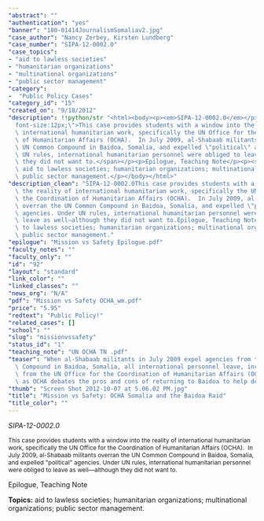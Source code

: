 ```yaml
---
"abstract": ""
"authentication": "yes"
"banner": "180-01414JournalismSomaliav2.jpg"
"case_author": "Nancy Zerbey, Kirsten Lundberg"
"case_number": "SIPA-12-0002.0"
"case_topics":
- "aid to lawless societies"
- "humanitarian organizations"
- "multinational organizations"
- "public sector management"
"category": 
-  "Public Policy Cases"
"category_id": "15"
"created_on": "9/18/2012"
"description": !!python/str "<html><body><p><em>SIPA-12-0002.0</em></p><p><span style=\"\
  font-size:12px;\">This case provides students with a window into the reality of\
  \ international humanitarian work, specifically the UN Office for the Coordination\
  \ of Humanitarian Affairs (OCHA).  In July 2009, al-Shabaab militants overran the\
  \ UN Common Compound in Baidoa, Somalia, and expelled \"political\" agencies. Under\
  \ UN rules, international humanitarian personnel were obliged to leave as well—although\
  \ they did not want to.</span></p><p>Epilogue, Teaching Note</p><p><strong>Topics:</strong>\
  \ aid to lawless societies; humanitarian organizations; multinational organizations;\
  \ public sector management.</p></body></html>"
"description_clean": "SIPA-12-0002.0This case provides students with a window into\
  \ the reality of international humanitarian work, specifically the UN Office for\
  \ the Coordination of Humanitarian Affairs (OCHA).  In July 2009, al-Shabaab militants\
  \ overran the UN Common Compound in Baidoa, Somalia, and expelled \"political\"\
  \ agencies. Under UN rules, international humanitarian personnel were obliged to\
  \ leave as well—although they did not want to.Epilogue, Teaching NoteTopics: aid\
  \ to lawless societies; humanitarian organizations; multinational organizations;\
  \ public sector management."
"epilogue": "Mission vs Safety Epilogue.pdf"
"faculty_notes": ""
"faculty_only": ""
"id": "92"
"layout": "standard"
"link_color": ""
"linked_classes": ""
"news_org": "N/A"
"pdf": "Mission vs Safety OCHA_wm.pdf"
"price": "5.95"
"redtext": "Public Policy!"
"related_cases": []
"school": ""
"slug": "missionvssafety"
"status_id": "1"
"teaching_note": "UN OCHA TN .pdf"
"teaser": "When al-Shabaab militants in July 2009 expel agencies from the UN  Common\
  \ Compound in Baidoa, Somalia, all international personnel leave, including those\
  \ from the UN Office for the Coordination of Humanitarian Affairs (OCHA). Follow\
  \ as OCHA debates the pros and cons of returning to Baidoa to help desperate refugees."
"thumb": "Screen Shot 2012-10-07 at 5.06.02 PM.jpg"
"title": "Mission vs Safety: OCHA Somalia and the Baidoa Raid"
"title_color": ""
---
```

<html><body><p><em>SIPA-12-0002.0</em></p><p><span style="font-size:12px;">This case provides students with a window into the reality of international humanitarian work, specifically the UN Office for the Coordination of Humanitarian Affairs (OCHA).  In July 2009, al-Shabaab militants overran the UN Common Compound in Baidoa, Somalia, and expelled "political" agencies. Under UN rules, international humanitarian personnel were obliged to leave as well—although they did not want to.</span></p><p>Epilogue, Teaching Note</p><p><strong>Topics:</strong> aid to lawless societies; humanitarian organizations; multinational organizations; public sector management.</p></body></html>
